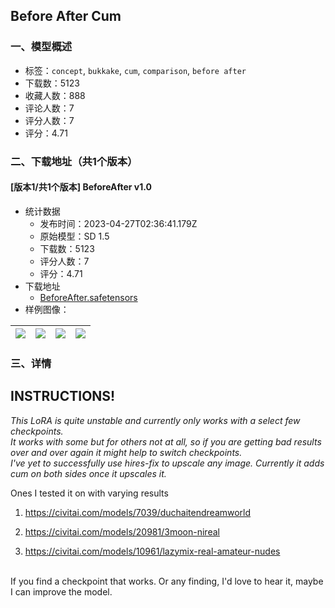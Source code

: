 ## Before After Cum
### 一、模型概述

- 标签：`concept`, `bukkake`, `cum`, `comparison`, `before after`
- 下载数：5123
- 收藏人数：888
- 评论人数：7
- 评分人数：7
- 评分：4.71

### 二、下载地址（共1个版本）

#### [版本1/共1个版本] BeforeAfter v1.0

- 统计数据
  - 发布时间：2023-04-27T02:36:41.179Z
  - 原始模型：SD 1.5
  - 下载数：5123
  - 评分人数：7
  - 评分：4.71
- 下载地址
  - [BeforeAfter.safetensors](https://civitai.com/api/download/models/56349)
- 样例图像：

| <img src="https://image.civitai.com/xG1nkqKTMzGDvpLrqFT7WA/7055bda4-265e-4426-3ead-abf420ce5900/width=450/610692.jpeg" /> | <img src="https://image.civitai.com/xG1nkqKTMzGDvpLrqFT7WA/a704b4fc-d1d2-492f-4bab-65e269690700/width=450/610701.jpeg" /> | <img src="https://image.civitai.com/xG1nkqKTMzGDvpLrqFT7WA/f94ba360-a62a-4f58-888a-99d6099f7600/width=450/610685.jpeg" /> | <img src="https://image.civitai.com/xG1nkqKTMzGDvpLrqFT7WA/d660608a-bfeb-4f63-fb30-83291588f200/width=450/610698.jpeg" /> |
| ---- | ---- | ---- | ---- |


### 三、详情
<h2>INSTRUCTIONS!</h2><p><em>This LoRA is quite unstable and currently only works with a select few checkpoints.</em><br /><em>It works with some but for others not at all, so if you are getting bad results over and over again it might help to switch checkpoints.<br />I've yet to successfully use hires-fix to upscale any image. Currently it adds cum on both sides once it upscales it.</em><br /></p><p>Ones I tested it on with varying results</p><ol><li><p><a target="_blank" rel="ugc" href="https://civitai.com/models/7039/duchaitendreamworld">https://civitai.com/models/7039/duchaitendreamworld</a></p></li><li><p><a target="_blank" rel="ugc" href="https://civitai.com/models/20981/3moon-nireal">https://civitai.com/models/20981/3moon-nireal</a></p></li><li><p><a target="_blank" rel="ugc" href="https://civitai.com/models/10961/lazymix-real-amateur-nudes">https://civitai.com/models/10961/lazymix-real-amateur-nudes</a></p></li></ol><p><br />If you find a checkpoint that works. Or any finding, I'd love to hear it, maybe I can improve the model.<br /></p>